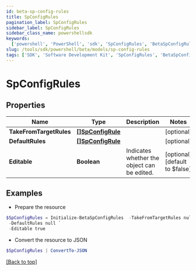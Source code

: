 ```yaml
---
id: beta-sp-config-rules
title: SpConfigRules
pagination_label: SpConfigRules
sidebar_label: SpConfigRules
sidebar_class_name: powershellsdk
keywords:
  ['powershell', 'PowerShell', 'sdk', 'SpConfigRules', 'BetaSpConfigRules']
slug: /tools/sdk/powershell/beta/models/sp-config-rules
tags: ['SDK', 'Software Development Kit', 'SpConfigRules', 'BetaSpConfigRules']
---
```


# SpConfigRules

## Properties

| Name | Type | Description | Notes |
| --- | --- | --- | --- |
| **TakeFromTargetRules** | [**[]SpConfigRule**](sp-config-rule) |  | [optional] |
| **DefaultRules** | [**[]SpConfigRule**](sp-config-rule) |  | [optional] |
| **Editable** | **Boolean** | Indicates whether the object can be edited. | [optional] [default to $false] |

## Examples

- Prepare the resource

```powershell
$SpConfigRules = Initialize-BetaSpConfigRules  -TakeFromTargetRules null `
 -DefaultRules null `
 -Editable true
```

- Convert the resource to JSON

```powershell
$SpConfigRules | ConvertTo-JSON
```

[[Back to top]](#)
